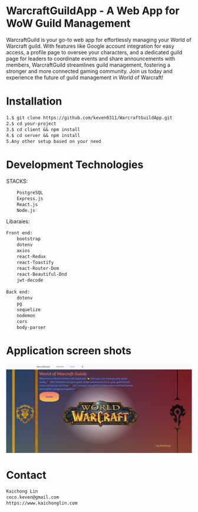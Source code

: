 # WarcraftGuildApp - A Web App for WoW Guild Management

WarcraftGuild is your go-to web app for effortlessly managing your World of Warcraft guild. With features like Google account integration for easy access, a profile page to oversee your characters, and a dedicated guild page for leaders to coordinate events and share announcements with members, WarcraftGuild streamlines guild management, fostering a stronger and more connected gaming community. Join us today and experience the future of guild management in World of Warcraft!

# Installation

    1.$ git clone https://github.com/keven0311/WarcraftGuildApp.git
    2.$ cd your-project
    3.$ cd client && npm install
    4.$ cd server && npm install
    5.Any other setup based on your need

# Development Technologies

STACKS:

        PostgreSQL
        Express.js
        React.js
        Node.js

Libaraies:

    Front end:
        bootstrap
        dotenv
        axios
        react-Redux
        react-Toastify
        react-Router-Dom
        react-Beautiful-Dnd
        jwt-decode

    Back end:
        dotenv
        pg
        sequelize
        nodemon
        cors
        body-parser

# Application screen shots

![home_page](https://github.com/keven0311/WarcraftGuildApp/blob/main/client/screenshots/home_page.png)

# Contact

    Kaichong Lin
    coco.keven@gmail.com
    https://www.kaichonglin.com
